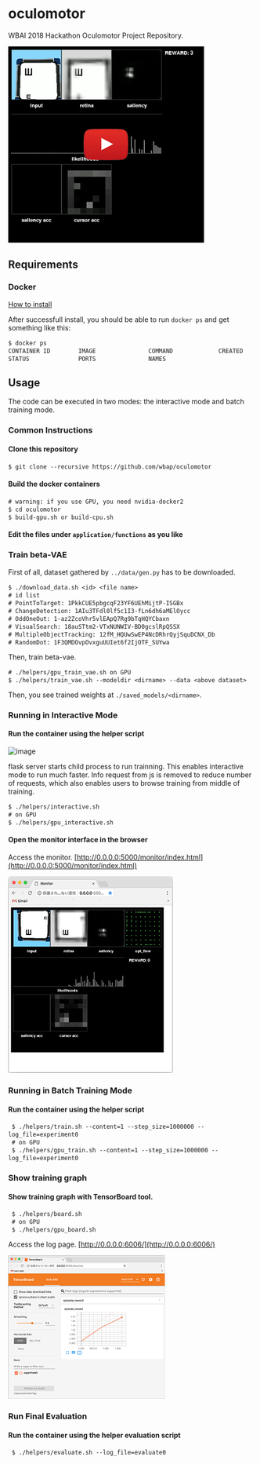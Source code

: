 # oculomotor
WBAI 2018 Hackathon Oculomotor Project Repository.

[![preview](./doc/images/preview0.png)](https://youtu.be/WH7AUJzk70o)

## Requirements
### Docker
[How to install](https://docs.docker.com/install/)

After successfull install, you should be able to run `docker ps` and get something like this:

```
$ docker ps
CONTAINER ID        IMAGE               COMMAND             CREATED             STATUS              PORTS               NAMES
```

## Usage
The code can be executed in two modes: the interactive mode and batch training mode.

### Common Instructions
#### Clone this repository
```
$ git clone --recursive https://github.com/wbap/oculomotor
```

#### Build the docker containers
```
# warning: if you use GPU, you need nvidia-docker2
$ cd oculomotor
$ build-gpu.sh or build-cpu.sh
```

#### Edit the files under `application/functions` as you like

### Train beta-VAE
First of all, dataset gathered by `../data/gen.py` has to be downloaded.
```
$ ./download_data.sh <id> <file name>
# id list
# PointToTarget: 1PkkCUE5pbgcqF23YF6UEhMijtP-ISGBx
# ChangeDetection: 1AIu3TFdl0lf5c1I3-fLn6dh6aMElOycc
# OddOneOut: 1-az2ZcoVhr5vlEApQ7Rg9bTqHQYCbaxn
# VisualSearch: 18auSTtm2-VTxNUNWIV-BD0gcslRpQSSX
# MultipleObjectTracking: 12fM_HQUwSwEP4NcDRhrQyjSquDCNX_Db
# RandomDot: 1F3QMDOvpOvxguUUIet6f2IjOTF_SUYwa
```

Then, train beta-vae.
```
# ./helpers/gpu_train_vae.sh on GPU
$ ./helpers/train_vae.sh --modeldir <dirname> --data <above dataset>
```

Then, you see trained weights at `./saved_models/<dirname>`.

### Running in Interactive Mode
#### Run the container using the helper script
![image](https://user-images.githubusercontent.com/5235131/46580950-f83e2800-ca69-11e8-8f4b-d6456428585f.png)

flask server starts child process to run trainning. This enables interactive mode to run much faster.
Info request from js is removed to reduce number of requests, which also enables users to browse training from middle of training.
```
$ ./helpers/interactive.sh
# on GPU
$ ./helpers/gpu_interactive.sh
```

#### Open the monitor interface in the browser
Access the monitor. [http://0.0.0.0:5000/monitor/index.html](http://0.0.0.0:5000/monitor/index.html)

![screenshot](./doc/images/screenshot0.png)


### Running in Batch Training Mode

#### Run the container using the helper script
```
 $ ./helpers/train.sh --content=1 --step_size=1000000 --log_file=experiment0
 # on GPU
 $ ./helpers/gpu_train.sh --content=1 --step_size=1000000 --log_file=experiment0
```

### Show training graph

#### Show training graph with TensorBoard tool.
```
 $ ./helpers/board.sh
 # on GPU
 $ ./helpers/gpu_board.sh
```
Access the log page. [http://0.0.0.0:6006/](http://0.0.0.0:6006/)

![tensorboard](./doc/images/tensorboard0.png)


### Run Final Evaluation

#### Run the container using the helper evaluation script
```
 $ ./helpers/evaluate.sh --log_file=evaluate0
```
